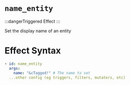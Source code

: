 # `name_entity`
:::dangerTriggered Effect
:::

Set the display name of an entity

# Effect Syntax
```yaml
- id: name_entity
  args:
    name: "&cTagged!" # The name to set
  ...other config (eg triggers, filters, mutators, etc)
```